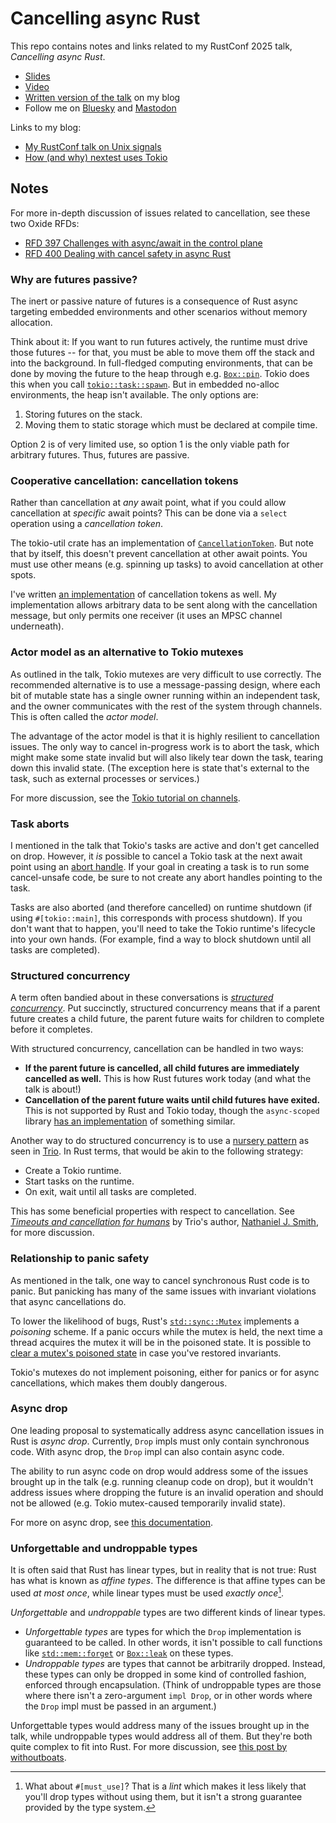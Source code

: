 # Cancelling async Rust

This repo contains notes and links related to my RustConf 2025 talk, _Cancelling async Rust_.

* [Slides](https://docs.google.com/presentation/d/e/2PACX-1vTMc4EdHRf6ulz-xaAhZFGZwxJ7jPQgYWczT6pEIvwfXILV4ZEgMdLuoRh70bgh9SP7mxblEnyXuZD0/pub?start=false&loop=false&delayms=60000)
* [Video](https://www.youtube.com/watch?v=zrv5Cy1R7r4)
* [Written version of the talk](https://sunshowers.io/posts/cancelling-async-rust/) on my blog
* Follow me on [Bluesky](https://bsky.app/profile/sunshowers.io) and [Mastodon](https://hachyderm.io/@rain)

Links to my blog:

* [My RustConf talk on Unix signals](https://sunshowers.io/posts/beyond-ctrl-c-signals/)
* [How (and why) nextest uses Tokio](https://sunshowers.io/posts/nextest-and-tokio/)

## Notes

For more in-depth discussion of issues related to cancellation, see these two Oxide RFDs:

* [RFD 397 Challenges with async/await in the control plane](https://rfd.shared.oxide.computer/rfd/397)
* [RFD 400 Dealing with cancel safety in async Rust](https://rfd.shared.oxide.computer/rfd/400)

### Why are futures passive?

The inert or passive nature of futures is a consequence of Rust async targeting embedded environments and other scenarios without memory allocation.

Think about it: If you want to run futures actively, the runtime must drive those futures -- for that, you must be able to move them off the stack and into the background. In full-fledged computing environments, that can be done by moving the future to the heap through e.g. [`Box::pin`](https://doc.rust-lang.org/std/boxed/struct.Box.html#method.pin). Tokio does this when you call [`tokio::task::spawn`](https://docs.rs/tokio/latest/tokio/task/fn.spawn.html). But in embedded no-alloc environments, the heap isn't available. The only options are:

1. Storing futures on the stack.
2. Moving them to static storage which must be declared at compile time.

Option 2 is of very limited use, so option 1 is the only viable path for arbitrary futures. Thus, futures are passive.

### Cooperative cancellation: cancellation tokens

Rather than cancellation at _any_ await point, what if you could allow cancellation at _specific_ await points? This can be done via a `select` operation using a _cancellation token_.

The tokio-util crate has an implementation of [`CancellationToken`](https://docs.rs/tokio-util/latest/tokio_util/sync/struct.CancellationToken.html). But note that by itself, this doesn't prevent cancellation at other await points. You must use other means (e.g. spinning up tasks) to avoid cancellation at other spots.

I've written [an implementation](https://docs.rs/cancel-safe-futures/latest/cancel_safe_futures/coop_cancel/index.html) of cancellation tokens as well. My implementation allows arbitrary data to be sent along with the cancellation message, but only permits one receiver (it uses an MPSC channel underneath).

### Actor model as an alternative to Tokio mutexes

As outlined in the talk, Tokio mutexes are very difficult to use correctly. The recommended alternative is to use a message-passing design, where each bit of mutable state has a single owner running within an independent task, and the owner communicates with the rest of the system through channels. This is often called the _actor model_.

The advantage of the actor model is that it is highly resilient to cancellation issues. The only way to cancel in-progress work is to abort the task, which might make some state invalid but will also likely tear down the task, tearing down this invalid state. (The exception here is state that's external to the task, such as external processes or services.)

For more discussion, see the [Tokio tutorial on channels](https://tokio.rs/tokio/tutorial/channels).

### Task aborts

I mentioned in the talk that Tokio's tasks are active and don't get cancelled on drop. However, it _is_ possible to cancel a Tokio task at the next await point using an [abort handle](https://docs.rs/tokio/latest/tokio/task/struct.AbortHandle.html). If your goal in creating a task is to run some cancel-unsafe code, be sure to not create any abort handles pointing to the task.

Tasks are also aborted (and therefore cancelled) on runtime shutdown (if using `#[tokio::main]`, this corresponds with process shutdown). If you don't want that to happen, you'll need to take the Tokio runtime's lifecycle into your own hands. (For example, find a way to block shutdown until all tasks are completed).

### Structured concurrency

A term often bandied about in these conversations is [_structured concurrency_](https://en.wikipedia.org/wiki/Structured_concurrency). Put succinctly, structured concurrency means that if a parent future creates a child future, the parent future waits for children to complete before it completes.

With structured concurrency, cancellation can be handled in two ways:

* **If the parent future is cancelled, all child futures are immediately cancelled as well.** This is how Rust futures work today (and what the talk is about!)
* **Cancellation of the parent future waits until child futures have exited.** This is not supported by Rust and Tokio today, though the `async-scoped` library [has an implementation](https://docs.rs/async-scoped/latest/async_scoped/struct.Scope.html#method.scope_and_block) of something similar.

Another way to do structured concurrency is to use a [nursery pattern](https://vorpus.org/blog/notes-on-structured-concurrency-or-go-statement-considered-harmful/#nurseries-a-structured-replacement-for-go-statements) as seen in [Trio](https://github.com/python-trio/trio). In Rust terms, that would be akin to the following strategy:

* Create a Tokio runtime.
* Start tasks on the runtime.
* On exit, wait until all tasks are completed.

This has some beneficial properties with respect to cancellation. See [_Timeouts and cancellation for humans_](https://vorpus.org/blog/timeouts-and-cancellation-for-humans) by Trio's author, [Nathaniel J. Smith](https://vorpus.org/), for more discussion.

### Relationship to panic safety

As mentioned in the talk, one way to cancel synchronous Rust code is to panic. But panicking has many of the same issues with invariant violations that async cancellations do.

To lower the likelihood of bugs, Rust's [`std::sync::Mutex`](https://doc.rust-lang.org/std/sync/struct.Mutex.html) implements a _poisoning_ scheme. If a panic occurs while the mutex is held, the next time a thread acquires the mutex it will be in the poisoned state. It is possible to [clear a mutex's poisoned state](https://doc.rust-lang.org/std/sync/struct.Mutex.html#method.clear_poison) in case you've restored invariants.

Tokio's mutexes do not implement poisoning, either for panics or for async cancellations, which makes them doubly dangerous.

### Async drop

One leading proposal to systematically address async cancellation issues in Rust is _async drop_. Currently, `Drop` impls must only contain synchronous code. With async drop, the `Drop` impl can also contain async code.

The ability to run async code on drop would address some of the issues brought up in the talk (e.g. running cleanup code on drop), but it wouldn't address issues where dropping the future is an invalid operation and should not be allowed (e.g. Tokio mutex-caused temporarily invalid state).

For more on async drop, see [this documentation](https://rust-lang.github.io/async-fundamentals-initiative/roadmap/async_drop.html).

### Unforgettable and undroppable types

It is often said that Rust has linear types, but in reality that is not true: Rust has what is known as _affine types_. The difference is that affine types can be used _at most once_, while linear types must be used _exactly once_[^must-use].

[^must-use]: What about `#[must_use]`? That is a _lint_ which makes it less likely that you'll drop types without using them, but it isn't a strong guarantee provided by the type system.

_Unforgettable_ and _undroppable_ types are two different kinds of linear types.

* _Unforgettable types_ are types for which the `Drop` implementation is guaranteed to be called. In other words, it isn't possible to call functions like [`std::mem::forget`](https://doc.rust-lang.org/std/mem/fn.forget.html) or [`Box::leak`](https://doc.rust-lang.org/std/boxed/struct.Box.html#method.leak) on these types.
* _Undroppable types_ are types that cannot be arbitrarily dropped. Instead, these types can only be dropped in some kind of controlled fashion, enforced through encapsulation. (Think of undroppable types are those where there isn't a zero-argument `impl Drop`, or in other words where the `Drop` impl must be passed in an argument.)

Unforgettable types would address many of the issues brought up in the talk, while undroppable types would address all of them. But they're both quite complex to fit into Rust. For more discussion, see [this post by withoutboats](https://without.boats/blog/asynchronous-clean-up/).
